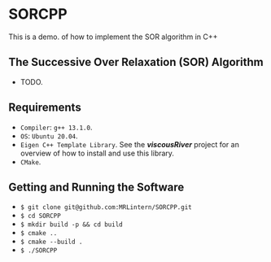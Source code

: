 # SORCPP
This is a demo. of how to implement the SOR algorithm in C++

## The Successive Over Relaxation (SOR) Algorithm

* TODO.

## Requirements
* `Compiler`: `g++ 13.1.0`.
* `OS`: `Ubuntu 20.04`.
* `Eigen C++ Template Library`. See the ___viscousRiver___ project for an overview of how to install and use this library.
* `CMake`.

## Getting and Running the Software

* `$ git clone git@github.com:MRLintern/SORCPP.git`
* `$ cd SORCPP`
* `$ mkdir build -p && cd build`
* `$ cmake ..`
* `$ cmake --build .`
* `$ ./SORCPP`



